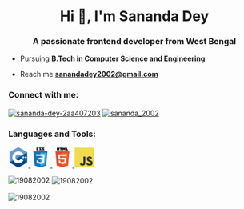 <h1 align="center">Hi 👋, I'm Sananda Dey</h1>
<h3 align="center">A passionate frontend developer from West Bengal</h3>

- Pursuing **B.Tech in Computer Science and Engineering**

- Reach me **sanandadey2002@gmail.com**

<h3 align="left">Connect with me:</h3>
<p align="left">
<a href="https://linkedin.com/in/sananda-dey-2aa407203" target="blank"><img align="center" src="https://raw.githubusercontent.com/rahuldkjain/github-profile-readme-generator/master/src/images/icons/Social/linked-in-alt.svg" alt="sananda-dey-2aa407203" height="30" width="40" /></a>
<a href="https://instagram.com/sananda_2002" target="blank"><img align="center" src="https://raw.githubusercontent.com/rahuldkjain/github-profile-readme-generator/master/src/images/icons/Social/instagram.svg" alt="sananda_2002" height="30" width="40" /></a>
</p>

<h3 align="left">Languages and Tools:</h3>
<p align="left"> <a href="https://www.w3schools.com/cpp/" target="_blank" rel="noreferrer"> <img src="https://raw.githubusercontent.com/devicons/devicon/master/icons/cplusplus/cplusplus-original.svg" alt="cplusplus" width="40" height="40"/> </a> <a href="https://www.w3schools.com/css/" target="_blank" rel="noreferrer"> <img src="https://raw.githubusercontent.com/devicons/devicon/master/icons/css3/css3-original-wordmark.svg" alt="css3" width="40" height="40"/> </a> <a href="https://www.w3.org/html/" target="_blank" rel="noreferrer"> <img src="https://raw.githubusercontent.com/devicons/devicon/master/icons/html5/html5-original-wordmark.svg" alt="html5" width="40" height="40"/> </a> <a href="https://developer.mozilla.org/en-US/docs/Web/JavaScript" target="_blank" rel="noreferrer"> <img src="https://raw.githubusercontent.com/devicons/devicon/master/icons/javascript/javascript-original.svg" alt="javascript" width="40" height="40"/> </a> </p>

<p><img align="left" src="https://github-readme-stats.vercel.app/api/top-langs?username=19082002&show_icons=true&locale=en&layout=compact" alt="19082002" /></p>

<p>&nbsp;<img align="center" src="https://github-readme-stats.vercel.app/api?username=19082002&show_icons=true&locale=en" alt="19082002" /></p>

<p><img align="center" src="https://github-readme-streak-stats.herokuapp.com/?user=19082002&" alt="19082002" /></p>

